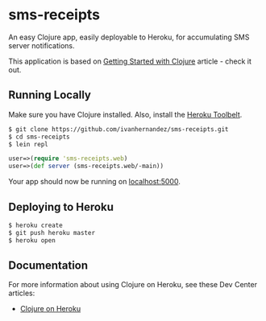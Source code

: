 
# sms-receipts

An easy Clojure app, easily deployable to Heroku, for accumulating SMS server notifications.

This application is based on [Getting Started with Clojure](https://devcenter.heroku.com/articles/getting-started-with-clojure) article - check it out.

## Running Locally

Make sure you have Clojure installed.  Also, install the [Heroku Toolbelt](https://toolbelt.heroku.com/).

```sh
$ git clone https://github.com/ivanhernandez/sms-receipts.git
$ cd sms-receipts
$ lein repl
```
```clojure
user=>(require 'sms-receipts.web)
user=>(def server (sms-receipts.web/-main))
```

Your app should now be running on [localhost:5000](http://localhost:5000/).

## Deploying to Heroku

```sh
$ heroku create
$ git push heroku master
$ heroku open
```

## Documentation

For more information about using Clojure on Heroku, see these Dev Center articles:

- [Clojure on Heroku](https://devcenter.heroku.com/categories/clojure)

